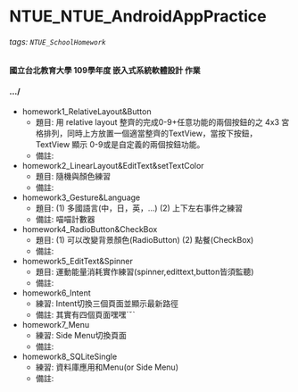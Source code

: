 # NTUE_NTUE_AndroidAppPractice

###### tags: `NTUE_SchoolHomework`

#### 國立台北教育大學 109學年度 嵌入式系統軟體設計 作業

#### .../

* homework1_RelativeLayout&Button
    * 題目: 用 relative layout 整齊的完成0-9+任意功能的兩個按鈕的之 4x3 宮格排列，同時上方放置一個適當整齊的TextView，當按下按鈕，TextView 顯示 0-9或是自定義的兩個按鈕功能。
    * 備註: 
* homework2_LinearLayout&EditText&setTextColor
    * 題目: 隨機與顏色練習
    * 備註: 
* homework3_Gesture&Language
    * 題目: (1) 多國語言(中，日，英，...) (2) 上下左右事件之練習
    * 備註: 喵喵計數器
* homework4_RadioButton&CheckBox
    * 題目: (1) 可以改變背景顏色(RadioButton) (2) 點餐(CheckBox)
    * 備註: 
* homework5_EditText&Spinner
    * 題目: 運動能量消耗實作練習(spinner,edittext,button皆須監聽)
    * 備註: 
* homework6_Intent
    * 練習: Intent切換三個頁面並顯示最新路徑
    * 備註: 其實有四個頁面嘿嘿ˊˇˋ
* homework7_Menu
    * 練習: Side Menu切換頁面
    * 備註: 
* homework8_SQLiteSingle
    * 練習: 資料庫應用和Menu(or Side Menu)
    * 備註: 

